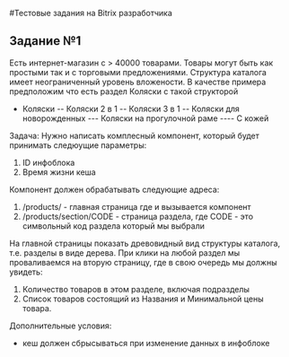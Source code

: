 #Тестовые задания на Bitrix разработчика


## Задание №1
Есть интернет-магазин с > 40000 товарами. Товары могут  быть как простыми так и с торговыми предложениями. 
Структура каталога имеет неограниченный уровень вложености. 
В качестве примера предположим что есть раздел Коляски  с такой структорой
- Коляски
-- Коляски 2 в 1 
-- Коляски 3 в 1
-- Коляски для новорожденных
--- Коляски на прогулочной раме
---- С кожей

Задача:
Нужно написать комплесный компонент, который будет принимать следюущие параметры:
1) ID инфоблока
3) Время жизни кеша

Компонент должен обрабатывать следующие адреса:
1) /products/ - главная страница где и вызывается компонент
2) /products/section/CODE - страница раздела, где CODE - это символьный код раздела который мы выбрали

На главной страницы показать древовидный вид структуры каталога, т.е. разделы в виде дерева.
При клики на любой раздел мы проваливаемся на вторую страницу, где в свою очередь мы должны увидеть:
1) Количество товаров в этом разделе, включая подразделы 
2) Список товаров состоящий из Названия и Минимальной цены товара. 

Дополнительные условия:
- кеш должен сбрысываться при изменение данных в инфоблоке
